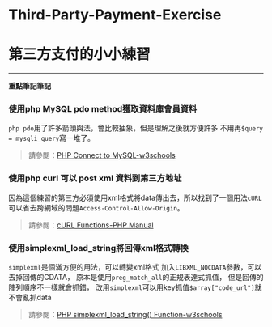# Third-Party-Payment-Exercise
# 第三方支付的小小練習

---------------------------------------------
**重點筆記筆記**

### 使用php MySQL pdo method獲取資料庫會員資料
`php pdo`用了許多箭頭與法，會比較抽象，但是理解之後就方便許多
不用再`$query = mysqli_query`寫一堆了。

>請參閱：[PHP Connect to MySQL-w3schools](https://www.w3schools.com/php/php_mysql_connect.asp)

### 使用php curl 可以 post xml 資料到第三方地址
因為這個練習的第三方必須使用xml格式將data傳出去，所以找到了一個用法`cURL`
可以省去跨網域的問題`Access-Control-Allow-Origin`。

>請參閱：[cURL Functions-PHP Manual](http://php.net/manual/en/function.curl-setopt.php)

### 使用simplexml_load_string將回傳xml格式轉換
`simplexml`是個滿方便的用法，可以轉變xml格式
加入`LIBXML_NOCDATA`參數，可以去掉回傳的CDATA，
原本是使用`preg_match_all`的正規表達式抓值，
但是回傳的陣列順序不一樣就會抓錯，
改用`simplexml`可以用key抓值`$array["code_url"]`就不會亂抓data

>請參閱：[PHP simplexml_load_string() Function-w3schools](https://www.w3schools.com/php/func_simplexml_load_string.asp)
